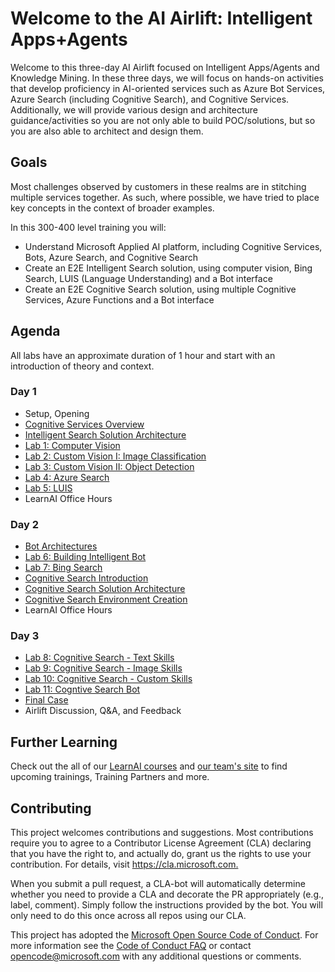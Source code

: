 # Welcome to the AI Airlift: Intelligent Apps+Agents

Welcome to this three-day AI Airlift focused on Intelligent Apps/Agents and Knowledge Mining. In these three days, we will focus on hands-on activities that develop proficiency in AI-oriented services such as Azure Bot Services, Azure Search (including Cognitive Search), and Cognitive Services. Additionally, we will provide various design and architecture guidance/activities so you are not only able to build POC/solutions, but so you are also able to architect and design them.  

## Goals

Most challenges observed by customers in these realms are in stitching multiple services together. As such, where possible, we have tried to place key concepts in the context of broader examples.

In this 300-400 level training you will:

- Understand Microsoft Applied AI platform, including Cognitive Services, Bots, Azure Search, and Cognitive Search
- Create an E2E Intelligent Search solution, using computer vision, Bing Search, LUIS (Language Understanding) and a Bot interface
- Create an E2E Cognitive Search solution, using multiple Cognitive Services, Azure Functions and a Bot interface

## Agenda

All labs have an approximate duration of 1 hour and start with an introduction of theory and context.

### Day 1

  - Setup, Opening
  - [Cognitive Services Overview](https://azure.microsoft.com/en-us/services/cognitive-services/directory/)
  - [Intelligent Search Solution Architecture](https://github.com/Azure/LearnAI-Bootcamp/blob/master/lab01.1-computer_vision/0_README.md)
  - [Lab 1: Computer Vision](https://github.com/Azure/LearnAI-Bootcamp/blob/master/lab01.1-computer_vision/2_ImageProcessor.md)
  - [Lab 2: Custom Vision I: Image Classification](https://github.com/Azure/LearnAI-Bootcamp/blob/master/lab01.2_customvision01/0_README.md)
  - [Lab 3: Custom Vision II: Object Detection](https://github.com/Azure/LearnAI-Bootcamp/blob/master/lab01.3_customvision02/0_README.md)
  - [Lab 4: Azure Search](https://github.com/Azure/LearnAI-Bootcamp/blob/master/lab02.1-azure_search/0_README.md)
  - [Lab 5: LUIS](https://github.com/Azure/LearnAI-Bootcamp/blob/master/lab01.5-luis/0_README.md)
  - LearnAI Office Hours

### Day 2

  - [Bot Architectures](https://github.com/Azure/LearnAI-DesigningandArchitectingIntelligentAgents/blob/master/04-architectures/1_session.md)
  - [Lab 6: Building Intelligent Bot](https://github.com/Azure/LearnAI-Bootcamp/blob/master/lab02.2-building_bots/0_README.md)
  - [Lab 7: Bing Search](https://github.com/Azure/LearnAI-Bootcamp/blob/master/lab02.3-bing_search/0_README.md)
  - [Cognitive Search Introduction](https://github.com/Azure/LearnAI-KnowledgeMiningBootcamp/blob/master/resources/md-files/introduction.md)
  - [Cognitive Search Solution Architecture](https://github.com/Azure/LearnAI-KnowledgeMiningBootcamp/blob/master/resources/md-files/solution-architecture.md)
  - [Cognitive Search Environment Creation](https://github.com/Azure/LearnAI-KnowledgeMiningBootcamp/blob/master/labs/lab-environment-creation.md)
  - LearnAI Office Hours
  
### Day 3

  - [Lab 8: Cognitive Search - Text Skills](https://github.com/Azure/LearnAI-KnowledgeMiningBootcamp/blob/master/labs/lab-text-skills.md)
  - [Lab 9: Cognitive Search - Image Skills](https://github.com/Azure/LearnAI-KnowledgeMiningBootcamp/blob/master/labs/lab-image-skills.md)
  - [Lab 10: Cognitive Search - Custom Skills](https://github.com/Azure/LearnAI-KnowledgeMiningBootcamp/blob/master/labs/lab-custom-skills.md)
  - [Lab 11: Cogntive Search Bot](https://github.com/Azure/LearnAI-KnowledgeMiningBootcamp/blob/master/labs/lab-bot-business-documents.md)
  - [Final Case](https://github.com/Azure/LearnAI-KnowledgeMiningBootcamp/blob/master/labs/lab-final-case.md)
  - Airlift Discussion, Q&A, and Feedback

## Further Learning

Check out the all of our [LearnAI courses](https://aka.ms/lap) and [our team's site](https://learnanalytics.microsoft.com/home/index) to find upcoming trainings, Training Partners and more.

## Contributing

This project welcomes contributions and suggestions.  Most contributions require you to agree to a
Contributor License Agreement (CLA) declaring that you have the right to, and actually do, grant us
the rights to use your contribution. For details, visit <https://cla.microsoft.com.>

When you submit a pull request, a CLA-bot will automatically determine whether you need to provide
a CLA and decorate the PR appropriately (e.g., label, comment). Simply follow the instructions
provided by the bot. You will only need to do this once across all repos using our CLA.

This project has adopted the [Microsoft Open Source Code of Conduct](https://opensource.microsoft.com/codeofconduct/).
For more information see the [Code of Conduct FAQ](https://opensource.microsoft.com/codeofconduct/faq/) or
contact [opencode@microsoft.com](mailto:opencode@microsoft.com) with any additional questions or comments.
